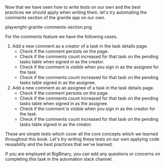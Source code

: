 Now that we have seen how to write tests on our own and
the best practices we should apply when writing them, let's
try automating the comments section of the granite app on our
own.

<image>playwright-granite-comments-section.png</image>

For the comments feature we have the following cases.

1. Add a new comment as a creator of a task in the task details page.
    - Check if the comment persists on the page.
    - Check if the comments count increased for that task on the pending tasks table when 
    signed in as the creator.
    - Check if the comment is visible when you 
    sign in as the assignee for the task.
    - Check if the comments count increased for 
    that task on the pending tasks table signed 
    in as the assignee.
2. Add a new comment as an assignee of a task in the task details page.
    - Check if the comment persists on the page.
    - Check if the comments count increased for 
    that task on the pending tasks table when 
    signed in as the assignee.
    - Check if the comment is visible when you 
    sign in as the creator for the task.
    - Check if the comments count increased for 
    that task on the pending tasks table signed 
    in as the creator.

These are simple tests which cover all the core concepts which
we learned throughout this book. Let's try writing these tests
on our own applying code reusability and the best practices
that we've learned.

If you are employed at BigBinary, you can add any questions or
concerns on completing this task in the automation slack
channel.
